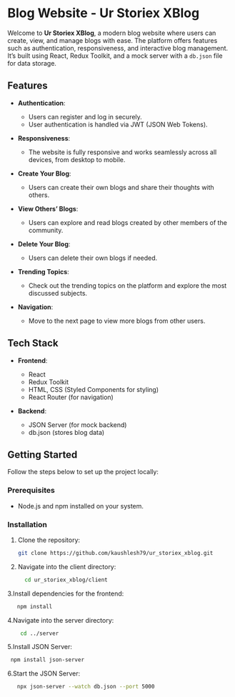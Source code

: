 # Blog Website - Ur Storiex XBlog

Welcome to **Ur Storiex XBlog**, a modern blog website where users can create, view, and manage blogs with ease. The platform offers features such as authentication, responsiveness, and interactive blog management. It’s built using React, Redux Toolkit, and a mock server with a `db.json` file for data storage.

## Features

- **Authentication**: 
  - Users can register and log in securely.
  - User authentication is handled via JWT (JSON Web Tokens).
  
- **Responsiveness**:
  - The website is fully responsive and works seamlessly across all devices, from desktop to mobile.

- **Create Your Blog**:
  - Users can create their own blogs and share their thoughts with others.
  
- **View Others’ Blogs**:
  - Users can explore and read blogs created by other members of the community.

- **Delete Your Blog**:
  - Users can delete their own blogs if needed.
  
- **Trending Topics**:
  - Check out the trending topics on the platform and explore the most discussed subjects.

- **Navigation**:
  - Move to the next page to view more blogs from other users.

## Tech Stack

- **Frontend**:
  - React
  - Redux Toolkit
  - HTML, CSS (Styled Components for styling)
  - React Router (for navigation)

- **Backend**:
  - JSON Server (for mock backend)
  - db.json (stores blog data)

## Getting Started

Follow the steps below to set up the project locally:

### Prerequisites

- Node.js and npm installed on your system.


### Installation

1. Clone the repository:
   ```bash
   git clone https://github.com/kaushlesh79/ur_storiex_xblog.git
2. Navigate into the client directory:
   ```bash
     cd ur_storiex_xblog/client
3.Install dependencies for the frontend:
  ```bash
     npm install
 ```
4.Navigate into the server directory:
 ```bash 
     cd ../server
  ```
5.Install JSON Server:
  ```bash
   npm install json-server
```
6.Start the JSON Server:
```bash
   npx json-server --watch db.json --port 5000

  

   

